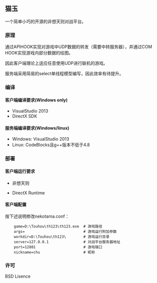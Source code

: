 ﻿## 猫玉

一个简单小巧的开源的非想天则对战平台。

### 原理

通过APIHOOK实现对游戏中UDP数据的转发（需要中转服务器），并通过COM HOOK实现游戏内部分数据的绘图。

因此客户端理论上适应任意使用UDP进行联机的游戏。

服务端采用简易的select单线程模型编写，因此效率有待提升。

### 编译

#### 客户端编译要求(Windows only)

+ VisualStudio 2013
+ DirectX SDK

#### 服务端编译要求(Windows/linux)

+ Windows: VisualStudio 2013
+ Linux: CodeBlocks且g++版本不低于4.8

### 部署

#### 客户端运行要求

+ 非想天则

+ DirectX Runtime

#### 客户端配置

按下述说明修改nekotama.conf：

```
    game=D:\Touhou\th123\th123.exe  # 游戏路径
    args=                           # 游戏运行附加参数
    workdir=D:\Touhou\th123\        # 游戏运行目录
    server=127.0.0.1                # 对战平台服务器地址
    port=12801                      # 游戏端口
    nickname=chu                    # 昵称
```

### 许可

BSD Lisence
